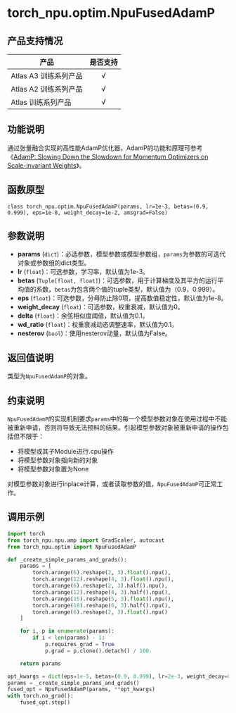 # torch_npu.optim.NpuFusedAdamP

## 产品支持情况

| 产品                                                         | 是否支持 |
| ------------------------------------------------------------ | :------: |
|<term>Atlas A3 训练系列产品</term>            |    √     |
|<term>Atlas A2 训练系列产品</term>  | √   |
|<term>Atlas 训练系列产品</term>                                       |    √     |

## 功能说明

通过张量融合实现的高性能AdamP优化器。AdamP的功能和原理可参考《[AdamP: Slowing Down the Slowdown for Momentum Optimizers on Scale-invariant Weights](https://arxiv.org/pdf/2006.08217)》。

## 函数原型

```
class torch_npu.optim.NpuFusedAdamP(params, lr=1e-3, betas=(0.9, 0.999), eps=1e-8, weight_decay=1e-2, amsgrad=False)
```

## 参数说明

- **params** (`dict`)：必选参数，模型参数或模型参数组，`params`为参数的可迭代对象或参数组的dict类型。
- **lr** (`float`)：可选参数，学习率，默认值为1e-3。
- **betas** (`Tuple[float, float]`)：可选参数，用于计算梯度及其平方的运行平均值的系数，`betas`为包含两个值的tuple类型，默认值为（0.9，0.999）。
- **eps** (`float`)：可选参数，分母防止除0项，提高数值稳定性，默认值为1e-8。
- **weight_decay** (`float`)：可选参数，权重衰减，默认值为0。
- **delta** (`float`)：余弦相似度阈值，默认值为0.1。
- **wd_ratio** (`float`)：权重衰减动态调整速率，默认值为0.1。
- **nesterov** (`bool`)：使用nesterov动量，默认值为False。


## 返回值说明

类型为`NpuFusedAdamP`的对象。

## 约束说明

`NpuFusedAdamP`的实现机制要求`params`中的每一个模型参数对象在使用过程中不能被重新申请，否则将导致无法预料的结果。引起模型参数对象被重新申请的操作包括但不限于：

- 将模型或其子Module进行.cpu操作
- 将模型参数对象指向新的对象
- 将模型参数对象置为None

对模型参数对象进行inplace计算，或者读取参数的值，`NpuFusedAdamP`可正常工作。

## 调用示例

```python
import torch
from torch_npu.npu.amp import GradScaler, autocast
from torch_npu.optim import NpuFusedAdamP 

def _create_simple_params_and_grads():
    params = [
        torch.arange(6).reshape(2, 3).float().npu(),
        torch.arange(12).reshape(4, 3).float().npu(),
        torch.arange(6).reshape(2, 3).half().npu(),
        torch.arange(12).reshape(4, 3).half().npu(),
        torch.arange(15).reshape(5, 3).float().npu(),
        torch.arange(18).reshape(6, 3).half().npu(),
        torch.arange(6).reshape(2, 3).float().npu()
    ]

    for i, p in enumerate(params):
        if i < len(params) - 1:
            p.requires_grad = True
            p.grad = p.clone().detach() / 100.

    return params

opt_kwargs = dict(eps=1e-5, betas=(0.9, 0.999), lr=2e-3, weight_decay=0.05)
params = _create_simple_params_and_grads()
fused_opt = NpuFusedAdamP(params, **opt_kwargs)
with torch.no_grad():
    fused_opt.step()
```

